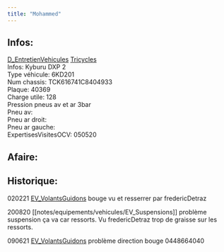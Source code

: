 ```yaml
---
title: "Mohammed"
---
```


## Infos:
[D_EntretienVehicules](notes/departements/D_EntretienVehicules.md) [Tricycles](notes/equipements/vehicules/C_Tricycles.md)\
Infos: Kyburu DXP 2\
Type véhicule: 6KD201\
Num chassis: TCK616741C8404933\
Plaque: 40369\
Charge utile: 128\
Pression pneus av et ar 3bar\
Pneu av:\
Pneu ar droit:\
Pneu ar gauche:\
ExpertisesVisitesOCV: 050520

## Afaire:

## Historique:
020221 [EV_VolantsGuidons](notes/equipements/vehicules/EV_VolantsGuidons.md) bouge vu et resserrer par fredericDetraz

200820 [[notes/equipements/vehicules/EV_Suspensions]] problème suspension ça va car ressorts. Vu fredericDetraz trop de graisse sur les ressorts.

090621 [EV_VolantsGuidons](notes/equipements/vehicules/EV_VolantsGuidons.md) problème direction bouge 0448664040